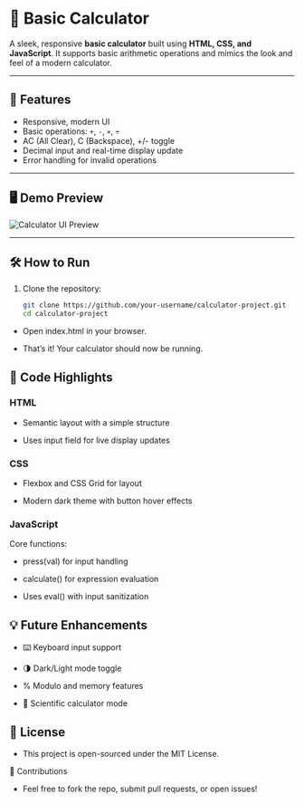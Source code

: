 # 🧮 Basic Calculator

A sleek, responsive **basic calculator** built using **HTML, CSS, and JavaScript**. It supports basic arithmetic operations and mimics the look and feel of a modern calculator.

---

## 🚀 Features

- Responsive, modern UI
- Basic operations: `+`, `-`, `×`, `÷`
- AC (All Clear), C (Backspace), +/- toggle
- Decimal input and real-time display update
- Error handling for invalid operations

---

## 🖥️ Demo Preview

![Calculator UI Preview](https://cdn-icons-png.flaticon.com/512/858/858183.png)  

---

## 🛠️ How to Run

1. Clone the repository:
   ```bash
   git clone https://github.com/your-username/calculator-project.git
   cd calculator-project
- Open index.html in your browser.

- That’s it! Your calculator should now be running.

## 📄 Code Highlights
### HTML
- Semantic layout with a simple structure

- Uses input field for live display updates

### CSS
- Flexbox and CSS Grid for layout

- Modern dark theme with button hover effects

### JavaScript
Core functions:

- press(val) for input handling

- calculate() for expression evaluation

- Uses eval() with input sanitization

## 💡 Future Enhancements
- ⌨️ Keyboard input support

- 🌗 Dark/Light mode toggle

- % Modulo and memory features

- 🧮 Scientific calculator mode

## 📜 License
- This project is open-sourced under the MIT License.

🤝 Contributions
- Feel free to fork the repo, submit pull requests, or open issues!
